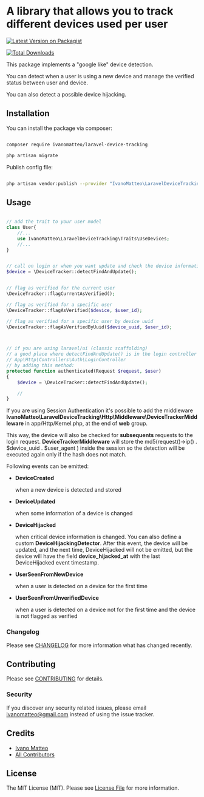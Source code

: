# A library that allows you to track different devices used per user

[![Latest Version on Packagist](https://img.shields.io/packagist/v/ivanomatteo/laravel-device-tracking.svg?style=flat-square)](https://packagist.org/packages/ivanomatteo/laravel-device-tracking)

<!-- [![Build Status](https://img.shields.io/travis/ivanomatteo/laravel-device-tracking/master.svg?style=flat-square)](https://travis-ci.org/ivanomatteo/laravel-device-tracking)
[![Quality Score](https://img.shields.io/scrutinizer/g/ivanomatteo/laravel-device-tracking.svg?style=flat-square)](https://scrutinizer-ci.com/g/ivanomatteo/laravel-device-tracking)
 -->
[![Total Downloads](https://img.shields.io/packagist/dt/ivanomatteo/laravel-device-tracking.svg?style=flat-square)](https://packagist.org/packages/ivanomatteo/laravel-device-tracking)


This package implements a "google like" device detection.

You can detect when a user is using a new device and manage the verified status between user and device.

You can also detect a possible device hijacking.



## Installation

You can install the package via composer:

```bash

composer require ivanomatteo/laravel-device-tracking

php artisan migrate

```

Publish config file:

```bash

php artisan vendor:publish --provider "IvanoMatteo\LaravelDeviceTracking\LaravelDeviceTrackingServiceProvider" --tag config

```

## Usage

```php

// add the trait to your user model
class User{
    //...
    use IvanoMatteo\LaravelDeviceTracking\Traits\UseDevices;
    //...
}


// call on login or when you want update and check the device informations
$device = \DeviceTracker::detectFindAndUpdate();


// flag as verified for the current user
\DeviceTracker::flagCurrentAsVerified();

// flag as verified for a specific user
\DeviceTracker::flagAsVerified($device, $user_id);

// flag as verified for a specific user by device uuid
\DeviceTracker::flagAsVerifiedByUuid($device_uuid, $user_id);



// if you are using laravel/ui (classic scaffolding)
// a good place where detectFindAndUpdate() is in the login controller
// App\Http\Controllers\Auth\LoginController
// by adding this method:
protected function authenticated(Request $request, $user)
{
    $device = \DeviceTracker::detectFindAndUpdate();

    //
}

```

If you are using Session Authentication it's possible to add the middleware
**IvanoMatteo\LaravelDeviceTracking\Http\Middleware\DeviceTrackerMiddleware** in app/Http/Kernel.php, at the end of **web** group.

This way, the device will also be checked for **subsequents** requests to the login request.
**DeviceTrackerMiddleware** will store the md5(request()->ip() . $device_uuid . $user_agent ) inside the session
so the detection will be executed again only if the hash does not match.  





Following events can be emitted:

* **DeviceCreated**

    when a new device is detected and stored

* **DeviceUpdated**

    when some information of a device is changed

* **DeviceHijacked**

    when critical device information is changed.
    You can also define a custom **DeviceHijackingDetector**.
    After this event, the device will be updated, and the next time, DeviceHijacked
    will not be emitted, but the device will have the field **device_hijacked_at**
    with the last DeviceHijacked event timestamp.

* **UserSeenFromNewDevice**

    when a user is detected on a device for the first time 

* **UserSeenFromUnverifiedDevice**

    when a user is detected on a device not for the first time and the device is not flagged as verified

### Changelog

Please see [CHANGELOG](CHANGELOG.md) for more information what has changed recently.

## Contributing

Please see [CONTRIBUTING](CONTRIBUTING.md) for details.

### Security

If you discover any security related issues, please email ivanomatteo@gmail.com instead of using the issue tracker.

## Credits

-   [Ivano Matteo](https://github.com/ivanomatteo)
-   [All Contributors](../../contributors)

## License

The MIT License (MIT). Please see [License File](LICENSE.md) for more information.
